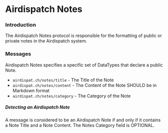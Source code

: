 Airdispatch Notes
==================

### Introduction

The Airdispatch Notes protocol is responsible for the formatting of public or private notes in the Airdispatch system.

### Messages

Airdispatch Notes specifies a specific set of DataTypes that declare a public Note.

- `airdispat.ch/notes/title` - The Title of the Note
- `airdispat.ch/notes/content` - The Content of the Note SHOULD be in Markdown format
- `airdispat.ch/notes/category` - The Category of the Note

##### Detecting an Airdispatch Note

A message is considered to be an Airdispatch Note if and only if it contains a Note Title and a Note Content. The Notes Category field is OPTIONAL.